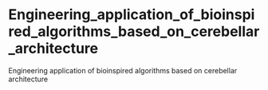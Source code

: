 # Engineering_application_of_bioinspired_algorithms_based_on_cerebellar_architecture
Engineering application of bioinspired algorithms based on cerebellar architecture
